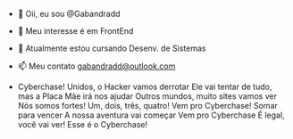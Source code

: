 - 👋 Oii, eu sou @Gabandradd
- 👀 Meu interesse é em FrontEnd
- 🌱 Atualmente estou cursando Desenv. de Sistemas
- 📫 Meu contato gabandradd@outlook.com

- Cyberchase!
Unidos, o Hacker vamos derrotar
Ele vai tentar de tudo, mas a Placa Mãe irá nos ajudar
Outros mundos, muito sites vamos ver
Nós somos fortes!
Um, dois, três, quatro!
Vem pro Cyberchase!
Somar para vencer
A nossa aventura vai começar
Vem pro Cyberchase
É legal, você vai ver!
Esse é o Cyberchase!
